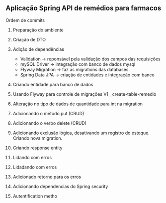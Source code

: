 ## Aplicação Spring API de remédios para farmacos

Ordem de commits

1. Preparação do ambiente

2. Criação de DTO

3. Adição de dependências

   - Validation -> reponsável pela validação dos campos das requisições
   - mySQL Driver -> integração com banco de dados mysql
   - Flyway Migration -> faz as migrations das databases
   - Spring Data JPA -> criação de entidades e integração com banco

4. Criando entidade para banco de dados
5. Usando Flyway para controle de migrações V1\_\_create-table-remedio
6. Alteração no tipo de dados de quantidade para int na migration
7. Adicionando o método put (CRUD)
8. Adicionando o verbo delete (CRUD)
9. Adicionando exclusão lógica, desativando um registro do estoque. Criando nova migration.
10. Criando response entity
11. Lidando com erros
12. Lidadando com erros 
13. Adicionado retorno para os erros
14. Adicionando dependencias do Spring security
15. Autentification metho

